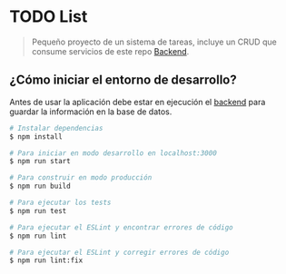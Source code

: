 # **TODO List**
> Pequeño proyecto de un sistema de tareas, incluye un CRUD que
> consume servicios de este repo [Backend](https://github.com/nestorkx/backend-practice).

## ¿Cómo iniciar el entorno de desarrollo?
Antes de usar la aplicación debe estar en ejecución el [backend](https://github.com/nestorkx/backend-practice) para guardar la información en la base de datos.

``` bash
# Instalar dependencias
$ npm install

# Para iniciar en modo desarrollo en localhost:3000
$ npm run start

# Para construir en modo producción
$ npm run build

# Para ejecutar los tests
$ npm run test

# Para ejecutar el ESLint y encontrar errores de código
$ npm run lint

# Para ejecutar el ESLint y corregir errores de código
$ npm run lint:fix
```

